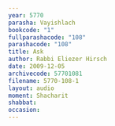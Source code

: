 ```yaml
---
year: 5770
parasha: Vayishlach
bookcode: "1"
fullparashacode: "108"
parashacode: "108"
title: Ask
author: Rabbi Eliezer Hirsch
date: 2009-12-05
archivecode: 57701081
filename: 5770-108-1
layout: audio
moment: Shacharit
shabbat: 
occasion: 
---
```

